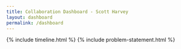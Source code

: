 ```yaml
---
title: Collaboration Dashboard - Scott Harvey
layout: dashboard
permalink: /dashboard
---
```


{% include timeline.html %}
{% include problem-statement.html %}
